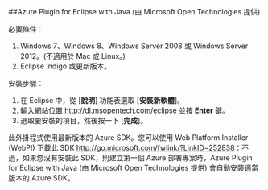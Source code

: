 ﻿##Azure Plugin for Eclipse with Java (由 Microsoft Open Technologies 提供)

必要條件：

1. Windows 7、Windows 8、Windows Server 2008 或 Windows Server 2012。(不適用於 Mac 或 Linux。)
2. Eclipse Indigo 或更新版本。

安裝步驟：

1. 在 Eclipse 中，從 [**說明**] 功能表選取 [**安裝新軟體**]。
2. 輸入網站位置 <http://dl.msopentech.com/eclipse> 並按 **Enter** 鍵。
3. 選取要安裝的項目，然後按一下 [**完成**]。

此外掛程式使用最新版本的 Azure SDK。您可以使用 Web Platform Installer (WebPI) 下載此 SDK <http://go.microsoft.com/fwlink/?LinkID=252838>：不過，如果您沒有安裝此 SDK，則建立第一個 Azure 部署專案時，Azure Plugin for Eclipse with Java (由 Microsoft Open Technologies 提供) 會自動安裝適當版本的 Azure SDK。 


<!--HONumber=42-->
